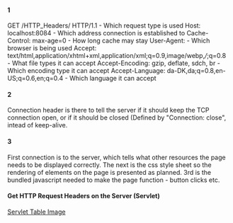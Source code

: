 #### 1

GET /HTTP_Headers/ HTTP/1.1		- Which request type is used
Host: localhost:8084		- Which address connection is established to
Cache-Control: max-age=0		- How long cache may stay
User-Agent: 		- Which browser is being used
Accept: text/html,application/xhtml+xml,application/xml;q=0.9,image/webp,*/*;q=0.8		- What file types it can accept
Accept-Encoding: gzip, deflate, sdch, br		- Which encoding type it can accept
Accept-Language: da-DK,da;q=0.8,en-US;q=0.6,en;q=0.4		- Which language it can accept


#### 2
Connection header is there to tell the server if it should keep the TCP connection open, or if it should be closed (Defined by "Connection: close", intead of keep-alive.

#### 3

First connection is to the server, which tells what other resources the page needs to be displayed correctly.
The next is the css style sheet so the rendering of elements on the page is presented as planned.
3rd is the bundled javascript needed to make the page function - button clicks etc.

#### Get HTTP Request Headers on the Server (Servlet)

[Servlet Table Image](https://puu.sh/w7CmC/db55e8bd13.png)